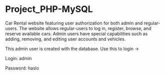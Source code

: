 # Project_PHP-MySQL
Car Rental website featuring user authorization for both admin and regular-users. The website allows regular-users to log in, register, browse, and reserve available cars. Admin users have special capabilities such as adding, removing, and editing user accounts and vehicles.

This admin user is created with the database. Use this to login ->

Login: admin 

Password: haslo
